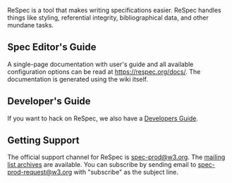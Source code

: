 ReSpec is a tool that makes writing specifications easier. ReSpec handles things like styling, referential integrity, bibliographical data, and other mundane tasks.

## Spec Editor's Guide

A single-page documentation with user's guide and all available configuration options can be read at https://respec.org/docs/. The documentation is generated using the wiki itself.

## Developer's Guide

If you want to hack on ReSpec, we also have a [Developers Guide](Developers-Guide).

## Getting Support

The official support channel for ReSpec is [spec-prod@w3.org](mailto:spec-prod@w3.org). The [mailing list archives](http://lists.w3.org/Archives/Public/spec-prod/) are available. You can subscribe by sending email to [spec-prod-request@w3.org](mailto:spec-prod-request@w3.org?subject=subscribe) with "subscribe" as the subject line.
